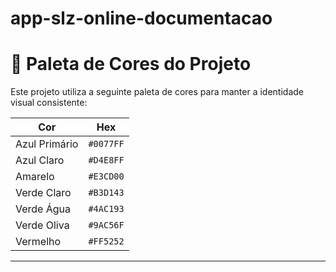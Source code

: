 # app-slz-online-documentacao
 
# 🎨 Paleta de Cores do Projeto

Este projeto utiliza a seguinte paleta de cores para manter a identidade visual consistente:

| Cor           | Hex       |
|---------------|-----------|
| Azul Primário | `#0077FF` |
| Azul Claro    | `#D4E8FF` |
| Amarelo       | `#E3CD00` |
| Verde Claro   | `#B3D143` |
| Verde Água    | `#4AC193` |
| Verde Oliva   | `#9AC56F` |
| Vermelho      | `#FF5252` |

---


